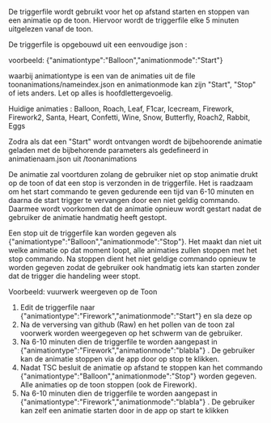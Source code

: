 De triggerfile wordt gebruikt voor het op afstand starten en stoppen van een animatie op de toon. Hiervoor wordt de triggerfile elke 5 minuten uitgelezen vanaf de toon.

De triggerfile is opgebouwd uit een eenvoudige json :

voorbeeld:
{"animationtype":"Balloon","animationmode":"Start"}

waarbij animationtype is een van de animaties uit de file toonanimations/nameindex.json  en animationmode kan zijn "Start", "Stop" of iets anders.  Let op alles is 
hoofdlettergevoelig.

Huidige animaties : Balloon, Roach, Leaf, F1car, Icecream, Firework, Firework2, Santa, Heart, Confetti, Wine, Snow, Butterfly, Roach2, Rabbit, Eggs

Zodra als dat een "Start" wordt ontvangen wordt de bijbehoorende animatie geladen met de bijbehorende parameters als gedefineerd in animatienaam.json uit 
/toonanimations

De animatie zal voortduren zolang de gebruiker niet op stop animatie drukt op de toon of dat een stop is verzonden in de triggerfile. Het is raadzaam om het start 
commando te geven gedurende een tijd van 6-10 minuten en daarna de start trigger te vervangen door een niet geldig commando. Daarmee wordt voorkomen dat de animatie 
opnieuw wordt gestart nadat de gebruiker de animatie handmatig heeft gestopt.

Een stop uit de triggerfile kan worden gegeven als {"animationtype":"Balloon","animationmode":"Stop"}. Het maakt dan niet uit welke animatie op dat moment loopt, alle 
animaties zullen stoppen met het stop commando. Na stoppen dient het niet geldige commando opnieuw te worden gegeven zodat de gebruiker ook handmatig iets kan starten zonder dat de trigger die handeling weer stopt.

Voorbeeld:
vuurwerk weergeven op de Toon

1.  Edit de triggerfile naar {"animationtype":"Firework","animationmode":"Start"}  en sla deze op
2.  Na de verversing van github (Raw) en het pollen van de toon zal voorwerk worden weergegeven op het schwerm van de gebruiker.
3.  Na 6-10 minuten dien de triggerfile te worden aangepast in {"animationtype":"Firework","animationmode":"blabla"} . De gebruiker kan de animatie stoppen via de app door op stop te klikken.
4.  Nadat TSC besluit de animatie op afstand te stoppen kan het commando {"animationtype":"Balloon","animationmode":"Stop"} worden gegeven. Alle animaties op de toon stoppen (ook de Firework).
5.  Na 6-10 minuten dien de triggerfile te worden aangepast in {"animationtype":"Firework","animationmode":"blabla"} . De gebruiker kan zelf een animatie starten door in de app op start te klikken











